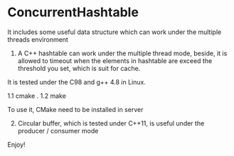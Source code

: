 # ConcurrentHashtable

It includes some useful data structure which can work under the multiple threads environment

1. A C++ hashtable can work under the multiple thread mode, beside, it is allowed to timeout when the elements in hashtable are exceed the threshold you set, which is suit for cache.

It is tested under the C98 and g++ 4.8 in Linux.

1.1 cmake .
1.2 make

To use it, CMake need to be installed in server

2. Circular buffer, which is tested under C++11, is useful under the producer / consumer mode

Enjoy!
